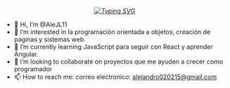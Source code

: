 <div align="center">
  <em>    
    <a href="https://git.io/typing-svg">
      <img src="https://readme-typing-svg.demolab.com?font=Playfair+Display&pause=1000&color=2CCDF7&center=true&random=false&width=435&lines=%F0%9F%91%8B%F0%9F%8F%BD+Hi+there%2C+I'm+Alejandro+L%C3%B3pez" alt="Typing SVG" />
    </a>
  </em>
</div>

- 👋 Hi, I’m @AleJL11
- 👀 I’m interested in la  programación orientada a objetos, creación de paginas y sistemas web.
- 🌱 I’m currently learning  JavaScript para seguir con React y aprender Angular.
- 💞️ I’m looking to collaborate on  proyectos que me ayuden a crecer como programador
- 📫 How to reach me:  correo electronico:  alejandro020215@gmail.com

<!---
AleJL11/AleJL11 is a ✨ special ✨ repository because its `README.md` (this file) appears on your GitHub profile.
You can click the Preview link to take a look at your changes.
--->

